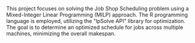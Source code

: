 This project focuses on solving the Job Shop Scheduling problem using a Mixed-Integer Linear Programming (MILP) approach. The R programming language is employed, utilizing the "lpSolve API" library for optimization. The goal is to determine an optimized schedule for jobs across multiple machines, minimizing the overall makespan.
